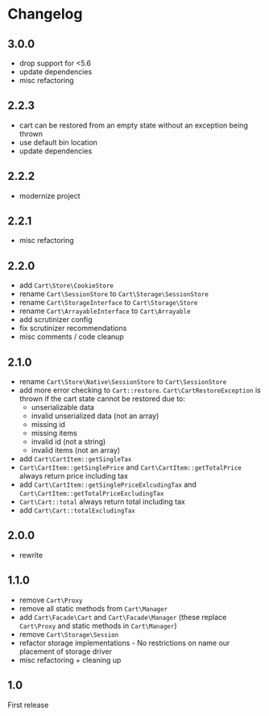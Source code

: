 # Changelog

## 3.0.0

- drop support for <5.6
- update dependencies
- misc refactoring

## 2.2.3

- cart can be restored from an empty state without an exception being thrown
- use default bin location
- update dependencies

## 2.2.2

- modernize project

## 2.2.1

- misc refactoring

## 2.2.0

- add `Cart\Store\CookieStore`
- rename `Cart\SessionStore` to `Cart\Storage\SessionStore`
- rename `Cart\StorageInterface` to `Cart\Storage\Store`
- rename `Cart\ArrayableInterface` to `Cart\Arrayable`
- add scrutinizer config
- fix scrutinizer recommendations
- misc comments / code cleanup

## 2.1.0

- rename `Cart\Store\Native\SessionStore` to `Cart\SessionStore`
- add more error checking to `Cart::restore`. `Cart\CartRestoreException` is thrown if the cart state cannot be restored due to:
    - unserializable data
    - invalid unserialized data (not an array)
    - missing id
    - missing items
    - invalid id (not a string)
    - invalid items (not an array)
- add `Cart\CartItem::getSingleTax`
- `Cart\CartItem::getSinglePrice` and `Cart\CartItem::getTotalPrice` always return price including tax
- add `Cart\CartItem::getSinglePriceExlcudingTax` and `Cart\CartItem::getTotalPriceExcludingTax`
- `Cart\Cart::total` always return total including tax
- add `Cart\Cart::totalExcludingTax`

## 2.0.0

- rewrite

## 1.1.0

- remove `Cart\Proxy`
- remove all static methods from `Cart\Manager`
- add `Cart\Facade\Cart` and `Cart\Facade\Manager` (these replace `Cart\Proxy` and static methods in `Cart\Manager`)
- remove `Cart\Storage\Session`
- refactor storage implementations - No restrictions on name our placement of storage driver
- misc refactoring + cleaning up

## 1.0

First release
